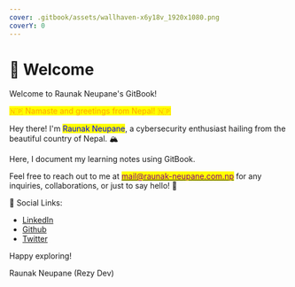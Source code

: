 ```yaml
---
cover: .gitbook/assets/wallhaven-x6y18v_1920x1080.png
coverY: 0
---
```


# 👋 Welcome

Welcome to Raunak Neupane's GitBook!

<mark style="color:orange;">🇳🇵 Namaste and greetings from Nepal! 🇳🇵</mark>

Hey there! I'm <mark style="color:blue;">Raunak Neupane</mark>, a cybersecurity enthusiast hailing from the beautiful country of Nepal. 🏔️&#x20;

Here, I document my learning notes using GitBook.

Feel free to reach out to me at [<mark style="color:purple;">mail@raunak-neupane.com.np</mark>](mailto:mail@raunak-neupane.com.np) for any inquiries, collaborations, or just to say hello! 📧

🔗 Social Links:

* [LinkedIn](https://www.linkedin.com/in/rezydev/)
* [Github](https://github.com/rezy-dev)
* [Twitter](https://twitter.com/RezyDev)

Happy exploring!

Raunak Neupane (Rezy Dev)
